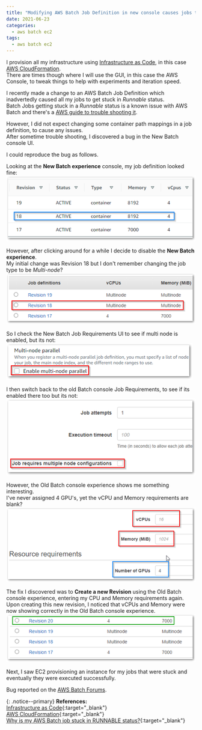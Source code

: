 ```yaml
---
title: "Modifying AWS Batch Job Definition in new console causes jobs to get stuck in Runnable status"
date: 2021-06-23
categories:
  - aws batch ec2
tags:
  - aws batch ec2
---
```


I provision all my infrastructure using [Infrastructure as Code](https://en.wikipedia.org/wiki/Infrastructure_as_code), in this case [AWS CloudFormation](https://aws.amazon.com/cloudformation/).  
There are times though where I will use the GUI, in this case the AWS Console, to tweak things to help with experiments and iteration speed.  

I recently made a change to an AWS Batch Job Definition which inadvertedly caused all my jobs to get stuck in _Runnable_ status.  
Batch Jobs getting stuck in a _Runnable_ status is a known issue with AWS Batch and there's a [AWS guide to trouble shooting it](https://aws.amazon.com/premiumsupport/knowledge-center/batch-job-stuck-runnable-status/).  

However, I did not expect changing some container path mappings in a job definition, to cause any issues.  
After sometime trouble shooting, I discovered a bug in the New Batch console UI.  

I could reproduce the bug as follows.

Looking at the **New Batch experience** console, my job definition looked fine:  
![New Batch Job Definition](/assets/images/posts/aws-batch-ui-bug/new-batch-job-definition.png)

However, after clicking around for a while I decide to disable the **New Batch experience**.  
My initial change was Revision 18 but I don't remember changing the job type to be _Multi-node_?  
![Old Batch Job Definition](/assets/images/posts/aws-batch-ui-bug/old-batch-job-definition.png)

So I check the New Batch Job Requirements UI to see if multi node is enabled, but its not:  
![New Batch Job Requirements](/assets/images/posts/aws-batch-ui-bug/new-batch-job-definition-multinode.png)

I then switch back to the old Batch console Job Requirements, to see if its enabled there too but its not:  
![Old Batch Job Requirements](/assets/images/posts/aws-batch-ui-bug/old-batch-job-definition-multinode.png)

However, the Old Batch console experience shows me something interesting.  
I've never assigned 4 GPU's, yet the vCPU and Memory requirements are blank?  
![Old Batch Job Requirements](/assets/images/posts/aws-batch-ui-bug/old-batch-job-requirements.png)

The fix I discovered was to **Create a new Revision** using the Old Batch console experience, entering my CPU and Memory requirements again. Upon creating this new revision, I noticed that vCPUs and Memory were now showing correctly in the Old Batch console experience.  
![Old Batch Job Definition](/assets/images/posts/aws-batch-ui-bug/old-batch-job-definition-correct.png)

Next, I saw EC2 provisioning an instance for my jobs that were stuck and eventually they were executed successfully.

Bug reported on the [AWS Batch Forums](https://forums.aws.amazon.com/thread.jspa?threadID=342189).

{: .notice--primary}
<strong>References:</strong>  
[Infrastructure as Code](https://en.wikipedia.org/wiki/Infrastructure_as_code){:target="_blank"}  
[AWS CloudFormation](https://aws.amazon.com/cloudformation/){:target="_blank"}  
[Why is my AWS Batch job stuck in RUNNABLE status?](https://aws.amazon.com/premiumsupport/knowledge-center/batch-job-stuck-runnable-status/){:target="_blank"}  

